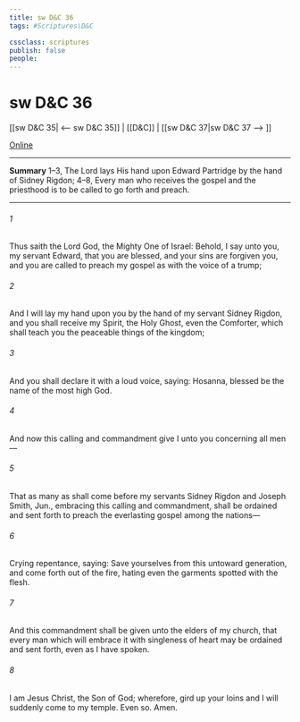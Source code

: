 ```yaml
---
title: sw D&C 36
tags: #Scriptures\D&C

cssclass: scriptures
publish: false
people:
---
```


# sw D&C 36
[[sw D&C 35| <-- sw D&C 35]] | [[D&C]] | [[sw D&C 37|sw D&C 37 --> ]]

[Online](https://churchofjesuschrist.org/study/scriptures/dc-testament/dc/36?lang=eng)

---
__Summary__
1–3, The Lord lays His hand upon Edward Partridge by the hand of Sidney Rigdon; 4–8, Every man who receives the gospel and the priesthood is to be called to go forth and preach.

---
###### 1 
Thus saith the Lord God, the Mighty One of Israel: Behold, I say unto you, my servant Edward, that you are blessed, and your sins are forgiven you, and you are called to preach my gospel as with the voice of a trump;

###### 2 
And I will lay my hand upon you by the hand of my servant Sidney Rigdon, and you shall receive my Spirit, the Holy Ghost, even the Comforter, which shall teach you the peaceable things of the kingdom;

###### 3 
And you shall declare it with a loud voice, saying: Hosanna, blessed be the name of the most high God.

###### 4 
And now this calling and commandment give I unto you concerning all men—

###### 5 
That as many as shall come before my servants Sidney Rigdon and Joseph Smith, Jun., embracing this calling and commandment, shall be ordained and sent forth to preach the everlasting gospel among the nations—

###### 6 
Crying repentance, saying: Save yourselves from this untoward generation, and come forth out of the fire, hating even the garments spotted with the flesh.

###### 7 
And this commandment shall be given unto the elders of my church, that every man which will embrace it with singleness of heart may be ordained and sent forth, even as I have spoken.

###### 8 
I am Jesus Christ, the Son of God; wherefore, gird up your loins and I will suddenly come to my temple. Even so. Amen.

